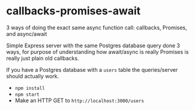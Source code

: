 # callbacks-promises-await
3 ways of doing the exact same async function call: callbacks, Promises, and async/await

Simple Express server with the same Postgres database query done 3 ways, for purpose of understanding how await/async is really Promises is really just plain old callbacks.

If you have a Postgres database with a `users` table the queries/server should actually work.

- `npm install`
- `npm start`
- Make an HTTP GET to `http://localhost:3000/users`
